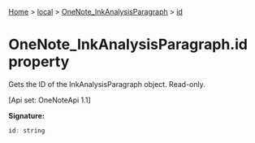 [Home](./index) &gt; [local](local.md) &gt; [OneNote\_InkAnalysisParagraph](local.onenote_inkanalysisparagraph.md) &gt; [id](local.onenote_inkanalysisparagraph.id.md)

# OneNote\_InkAnalysisParagraph.id property

Gets the ID of the InkAnalysisParagraph object. Read-only. 

 \[Api set: OneNoteApi 1.1\]

**Signature:**
```javascript
id: string
```
